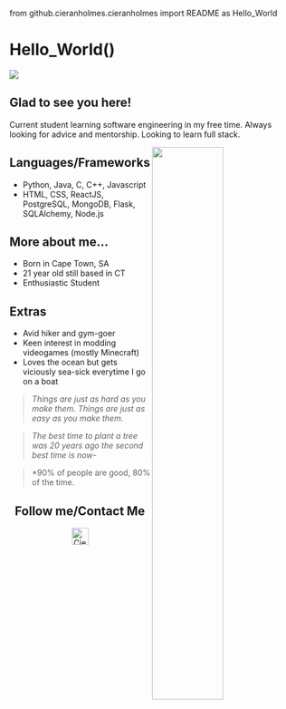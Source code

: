 from github.cieranholmes.cieranholmes import README as Hello_World

# Hello_World()
![](https://www.geeksultd.com/wp-content/uploads/2020/08/118014278_2904057629706075_8654455818989398520_o-1.jpg)
## Glad to see you here!
Current student learning software engineering in my free time. Always looking for advice and mentorship. Looking to learn full stack.

<img align="right" width="50%" src="https://cdn.discordapp.com/attachments/987353708360761407/1080084727526084638/IMG_20200708_175429_Original.jpg">

## Languages/Frameworks
- Python, Java, C, C++, Javascript
- HTML, CSS, ReactJS, PostgreSQL, MongoDB, Flask, SQLAlchemy, Node.js

## More about me...
- Born in Cape Town, SA
- 21 year old still based in CT
- Enthusiastic Student

## Extras
- Avid hiker and gym-goer
- Keen interest in modding videogames (mostly Minecraft)
- Loves the ocean but gets viciously sea-sick everytime I go on a boat

> *Things are just as hard as you make them. Things are just as easy as you make them.*

> *The best time to plant a tree was 20 years ago the second best time is now*-

> *90% of people are good, 80% of the time.

<h2 align="center">Follow me/Contact Me</h2>
<p align="center">
	<a href="https://github.com/cieranholmes">
		<img align="center" alt="Cieran's GitHub" width="30px" src="https://cdn.jsdelivr.net/npm/simple-icons@v3/icons/github.svg" />
	</a>
</p>
